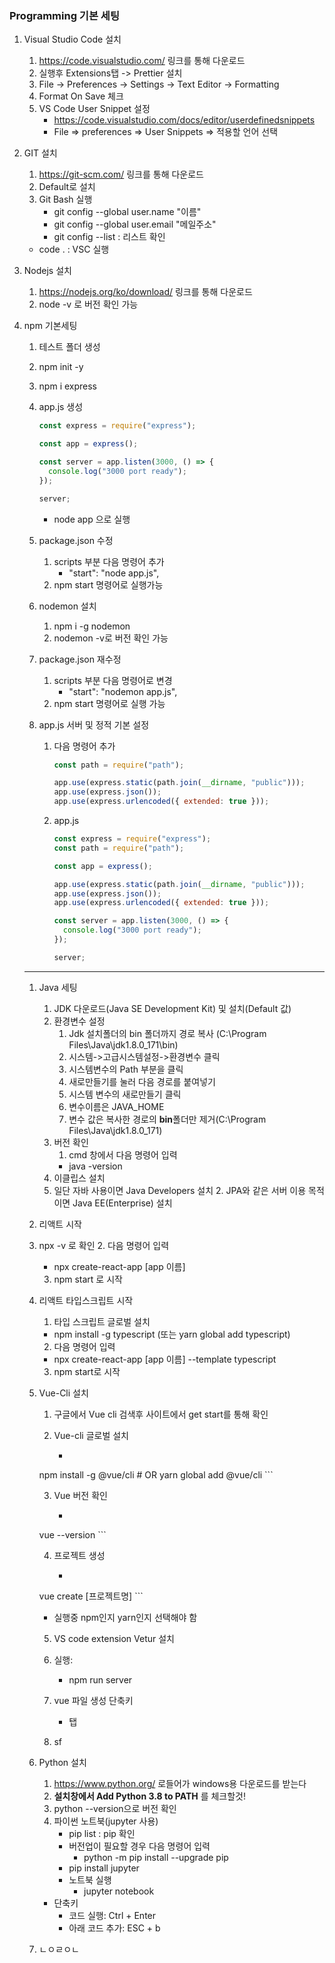 ### Programming 기본 세팅

1. Visual Studio Code 설치

   1. https://code.visualstudio.com/ 링크를 통해 다운로드
   2. 실행후 Extensions탭 -> Prettier 설치
   3. File -> Preferences -> Settings -> Text Editor -> Formatting
   4. Format On Save 체크
   5. VS Code User Snippet 설정
      * <https://code.visualstudio.com/docs/editor/userdefinedsnippets>
      * File => preferences => User Snippets => 적용할 언어 선택

2. GIT 설치

   1. https://git-scm.com/ 링크를 통해 다운로드
   2. Default로 설치
   3. Git Bash 실행
      * git config --global user.name "이름"
      * git config --global user.email "메일주소"
      * git config --list : 리스트 확인

   * code . : VSC 실행

3. Nodejs 설치

   1. https://nodejs.org/ko/download/ 링크를 통해 다운로드
   2. node -v 로 버전 확인 가능

4. npm 기본세팅

   1. 테스트 폴더 생성

   2. npm init -y

   3. npm i express

   4. app.js 생성

      ```js
      const express = require("express");
      
      const app = express();
      
      const server = app.listen(3000, () => {
        console.log("3000 port ready");
      });
      
      server;
      ```

      * node app 으로 실행

   5. package.json 수정

      1. scripts 부분 다음 명령어 추가
         * "start": "node app.js",
      2. npm start 명령어로 실행가능

   6. nodemon 설치

      1. npm i -g nodemon
      2.  nodemon -v로 버전 확인 가능

   7. package.json 재수정

      1. scripts 부분 다음 명령어로 변경
         * "start": "nodemon app.js",
      2. npm start 명령어로 실행 가능

   8. app.js 서버 및 정적 기본 설정

      1. 다음 명령어 추가

         ```js
         const path = require("path");
         
         app.use(express.static(path.join(__dirname, "public")));
         app.use(express.json());
         app.use(express.urlencoded({ extended: true }));
         ```

         

      2. app.js

         ```js
         const express = require("express");
         const path = require("path");
         
         const app = express();
         
         app.use(express.static(path.join(__dirname, "public")));
         app.use(express.json());
         app.use(express.urlencoded({ extended: true }));
         
         const server = app.listen(3000, () => {
           console.log("3000 port ready");
         });
         
         server;
         ```

   ---

   
   
   1. Java 세팅
   
      1. JDK 다운로드(Java SE Development Kit) 및 설치(Default 값)
      2. 환경변수 설정
         1. Jdk 설치폴더의 bin 폴더까지 경로 복사 (C:\Program Files\Java\jdk1.8.0_171\bin)
         2. 시스템->고급시스템설정->환경변수 클릭
         3. 시스템변수의 Path 부분을 클릭
         4. 새로만들기를 눌러 다음 경로를 붙여넣기
         5. 시스템 변수의 새로만들기 클릭
         6. 변수이름은 JAVA_HOME
         7. 변수 값은 복사한 경로의 **bin**폴더만 제거(C:\Program Files\Java\jdk1.8.0_171)
      3. 버전 확인
         1. cmd 창에서 다음 명령어 입력
         * java -version
      4. 이클립스 설치
      1. 일단 자바 사용이면 Java Developers 설치
         2. JPA와 같은 서버 이용 목적이면 Java EE(Enterprise) 설치
   
   2. 리액트 시작
   
   1. npx -v 로 확인
      2. 다음 명령어 입력
      * npx create-react-app [app 이름]
      3. npm start 로 시작
   
   3. 리액트 타입스크립트 시작
   
      1. 타입 스크립트 글로벌 설치
      * npm install -g typescript (또는 yarn global add typescript)
      2. 다음 명령어 입력
      * npx create-react-app [app 이름] --template typescript
      3. npm start로 시작

   4. Vue-Cli 설치

      1. 구글에서 Vue cli 검색후 사이트에서 get start를 통해 확인
   
      2. Vue-cli 글로벌 설치
   
         * ```bash
        npm install -g @vue/cli
           # OR
        yarn global add @vue/cli
           ```
   
      3. Vue 버전 확인

         * ```bash
        vue --version
           ```
   
      4. 프로젝트 생성

         * ```bash
        vue create [프로젝트명]
           ```

         * 실행중 npm인지 yarn인지 선택해야 함

      5. VS code extension Vetur 설치

      6. 실행:

         * npm run server

      7. vue 파일 생성 단축키

         * <vue> 탭

      8. sf
   
   5. Python 설치
   
      1. https://www.python.org/ 로들어가 windows용 다운로드를 받는다
      2. **설치창에서 Add Python 3.8 to PATH** 를 체크할것!
      3. python --version으로 버전 확인
      4. 파이썬 노트북(jupyter 사용)
         * pip list : pip 확인
         * 버전업이 필요할 경우 다음 명령어 입력
           * python -m pip install --upgrade pip
         * pip install jupyter
         * 노트북 실행
           * jupyter notebook
      * 단축키
           * 코드 실행: Ctrl + Enter
           * 아래 코드 추가: ESC + b
   
   6. ㄴㅇㄹㅇㄴ

